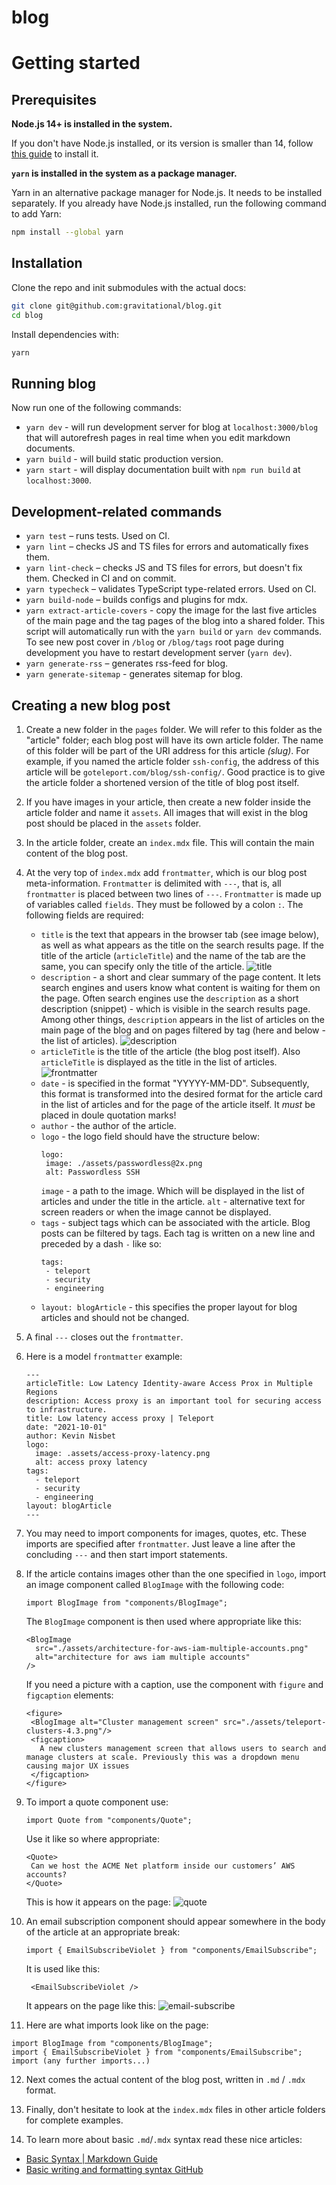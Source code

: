 # blog

# Getting started

## Prerequisites

**Node.js 14+ is installed in the system.**

If you don't have Node.js installed, or its version is smaller than 14, follow
[this guide](https://nodejs.org/en/download/package-manager/) to install it.

**`yarn` is installed in the system as a package manager.**

Yarn in an alternative package manager for Node.js. It needs to be installed separately.
If you already have Node.js installed, run the following command to add Yarn:

```bash
npm install --global yarn
```

## Installation

Clone the repo and init submodules with the actual docs:

```bash
git clone git@github.com:gravitational/blog.git
cd blog
```

Install dependencies with:

```bash
yarn
```

## Running blog

Now run one of the following commands:

- `yarn dev` - will run development server for blog at `localhost:3000/blog` that will autorefresh pages in real time when you edit markdown documents.
- `yarn build` - will build static production version.
- `yarn start` - will display documentation built with `npm run build` at `localhost:3000`.

## Development-related commands

- `yarn test` – runs tests. Used on CI.
- `yarn lint` – checks JS and TS files for errors and automatically fixes them.
- `yarn lint-check` – checks JS and TS files for errors, but doesn't fix them. Checked in CI and on commit.
- `yarn typecheck` – validates TypeScript type-related errors. Used on CI.
- `yarn build-node` – builds configs and plugins for mdx.
- `yarn extract-article-covers` - copy the image for the last five articles of the main page and the tag pages of the blog into a shared folder. This script will automatically run with the `yarn build` or `yarn dev` commands. To see new post cover in `/blog` or `/blog/tags` root page during development you have to restart development server (`yarn dev`).
- `yarn generate-rss` – generates rss-feed for blog.
- `yarn generate-sitemap` - generates sitemap for blog.

## Creating a new blog post

1. Create a new folder in the `pages` folder. We will refer to this folder as the "article" folder; each blog post will have its own article folder. The name of this folder will be part of the URI address for this article _(slug)_. For example, if you named the article folder `ssh-config`, the address of this article will be `goteleport.com/blog/ssh-config/`. Good practice is to give the article folder a shortened version of the title of blog post itself.
2. If you have images in your article, then create a new folder inside the article folder and name it `assets`. All images that will exist in the blog post should be placed in the `assets` folder.
3. In the article folder, create an `index.mdx` file. This will contain the main content of the blog post.
4. At the very top of `index.mdx` add `frontmatter`, which is our blog post meta-information. `Frontmatter` is delimited with `---`, that is, all `frontmatter` is placed between two lines of `---`. `Frontmatter` is made up of variables called `fields`. They must be followed by a colon `:`. The following fields are required:

   - `title` is the text that appears in the browser tab (see image below), as well as what appears as the title on the search results page. If the title of the article (`articleTitle`) and the name of the tab are the same, you can specify only the title of the article.
     ![title](./resources/title.png)
   - `description` - a short and clear summary of the page content. It lets search engines and users know what content is waiting for them on the page. Often search engines use the `description` as a short description (snippet) - which is visible in the search results page. Among other things, `description` appears in the list of articles on the main page of the blog and on pages filtered by tag (here and below - the list of articles).
     ![description](./resources/description.png)
   - `articleTitle` is the title of the article (the blog post itself). Also `articleTitle` is displayed as the title in the list of articles.
     ![frontmatter](./resources/frontmatter.png)
   - `date` - is specified in the format "YYYYY-MM-DD". Subsequently, this format is transformed into the desired format for the article card in the list of articles and for the page of the article itself. It _must_ be placed in doule quotation marks!
   - `author` - the author of the article.
   - `logo` - the logo field should have the structure below:
     ```
     logo:
      image: ./assets/passwordless@2x.png
      alt: Passwordless SSH
     ```
     `image` - a path to the image. Which will be displayed in the list of articles and under the title in the article.
     `alt` - alternative text for screen readers or when the image cannot be displayed.
   - `tags` - subject tags which can be associated with the article. Blog posts can be filtered by tags. Each tag is written on a new line and preceded by a dash `-` like so:
     ```
     tags:
      - teleport
      - security
      - engineering
     ```
   - `layout: blogArticle` - this specifies the proper layout for blog articles and should not be changed.
5. A final `---` closes out the `frontmatter`. 
6. Here is a model `frontmatter` example: 
    ```
    ---
    articleTitle: Low Latency Identity-aware Access Prox in Multiple Regions
    description: Access proxy is an important tool for securing access to infrastructure.
    title: Low latency access proxy | Teleport
    date: "2021-10-01"
    author: Kevin Nisbet
    logo:
      image: .assets/access-proxy-latency.png
      alt: access proxy latency
    tags:
      - teleport
      - security
      - engineering
    layout: blogArticle
    ---
    ```
7. You may need to import components for images, quotes, etc. These imports are specified after `frontmatter`. Just leave a line after the concluding `---` and then start import statements.

8. If the article contains images other than the one specified in `logo`, import an image component called `BlogImage` with the following code: 
    ```
    import BlogImage from "components/BlogImage";
    ```

    The `BlogImage` component is then used where appropriate like this:
     ```
     <BlogImage
       src="./assets/architecture-for-aws-iam-multiple-accounts.png"
       alt="architecture for aws iam multiple accounts"
     />
     ```
     If you need a picture with a caption, use the component with `figure` and `figcaption` elements:
     ```
     <figure>
      <BlogImage alt="Cluster management screen" src="./assets/teleport-clusters-4.3.png"/>
      <figcaption>
        A new clusters management screen that allows users to search and manage clusters at scale. Previously this was a dropdown menu causing major UX issues
      </figcaption>
     </figure>
     ```
9. To import a quote component use: 
    ```
    import Quote from "components/Quote";
    ```
     Use it like so where appropriate:
     ```
     <Quote>
      Can we host the ACME Net platform inside our customers’ AWS accounts?
     </Quote>
     ```
     This is how it appears on the page:
     ![quote](./resources/quote.png)
10. An email subscription component should appear somewhere in the body of the article at an appropriate break:
    ```
    import { EmailSubscribeViolet } from "components/EmailSubscribe";
    ```
    It is used like this:
     ```
      <EmailSubscribeViolet />
     ```
    It appears on the page like this:
    ![email-subscribe](./resources/email-subscribe.png)

11. Here are what imports look like on the page:
  ```
  import BlogImage from "components/BlogImage";
  import { EmailSubscribeViolet } from "components/EmailSubscribe";
  import (any further imports...)
  ```
12. Next comes the actual content of the blog post, written in `.md` / `.mdx` format. 

13. Finally, don't hesitate to look at the `index.mdx` files in other article folders for complete examples. 

14. To learn more about basic `.md`/`.mdx` syntax read these nice articles:

- [Basic Syntax | Markdown Guide](https://www.markdownguide.org/basic-syntax/)
- [Basic writing and formatting syntax GitHub](https://docs.github.com/en/get-started/writing-on-github/getting-started-with-writing-and-formatting-on-github/basic-writing-and-formatting-syntax)
